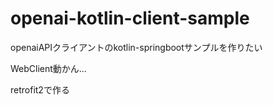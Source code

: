# openai-kotlin-client-sample
openaiAPIクライアントのkotlin-springbootサンプルを作りたい

WebClient動かん…

retrofit2で作る
